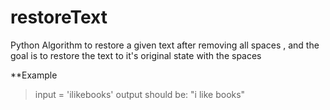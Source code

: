 # restoreText
 Python Algorithm to restore a given text after removing all spaces , and the goal is to restore the text to it's original state with the spaces
 
 **Example
 > input = 'ilikebooks'
 > output should be: "i like books"
